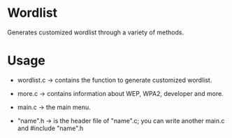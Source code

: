 # Wordlist

Generates customized wordlist through a variety of methods.

# Usage
   
   - wordlist.c -> contains the function to generate customized wordlist.
   
   - more.c -> contains information about WEP, WPA2, developer and more.
   
   - main.c -> the main menu.
   
   - "name".h -> is the header file of "name".c; you can write another main.c and #include "name".h
